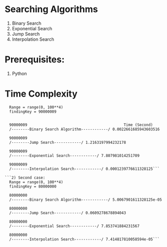 # Searching Algorithms

1) Binary Search
2) Exponential Search 
3) Jump Search
4) Interpolation Search

# Prerequisites:
 1. Python

# Time Complexity

  ```1) First case:
    Range = range(0, 100**4)
    findingKey = 90000009


    90000009                                           Time (Second)
    /--------Binary Search Algorithm------------/ 0.0022661685943603516

    90000009
    /--------Jump Search------------/ 1.2163197994232178

    90000009
    /--------Exponential Search------------/ 7.807981014251709

    90000009
    /--------Interpolation Search------------/ 0.0001239776611328125```

 ```2) Second case:
    Range = range(0, 100**4)
    findingKey = 80000000

    80000000
    /--------Binary Search Algorithm------------/ 5.0067901611328125e-05

    80000000
    /--------Jump Search------------/ 0.0609278678894043

    80000000
    /--------Exponential Search------------/ 7.853741884231567

    80000000
    /--------Interpolation Search------------/ 7.414817810058594e-05```
